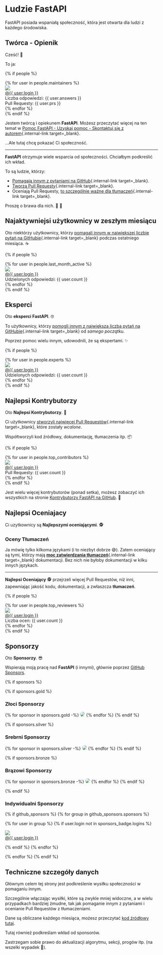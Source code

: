 # Ludzie FastAPI

FastAPI posiada wspaniałą społeczność, która jest otwarta dla ludzi z każdego środowiska.

## Twórca - Opienik

Cześć! 👋

To ja:

{% if people %}
<div class="user-list user-list-center">
{% for user in people.maintainers %}

<div class="user"><a href="{{ user.url }}" target="_blank"><div class="avatar-wrapper"><img src="{{ user.avatarUrl }}"/></div><div class="title">@{{ user.login }}</div></a> <div class="count">Liczba odpowiedzi: {{ user.answers }}</div><div class="count">Pull Requesty: {{ user.prs }}</div></div>
{% endfor %}

</div>
{% endif %}

Jestem twórcą i opiekunem **FastAPI**. Możesz przeczytać więcej na ten temat w [Pomoc FastAPI - Uzyskaj pomoc - Skontaktuj się z autorem](help-fastapi.md#connect-with-the-author){.internal-link target=_blank}.

...Ale tutaj chcę pokazać Ci społeczność.

---

**FastAPI** otrzymuje wiele wsparcia od społeczności. Chciałbym podkreślić ich wkład.

To są ludzie, którzy:

* [Pomagają innym z pytaniami na GitHub](help-fastapi.md#help-others-with-questions-in-github){.internal-link target=_blank}.
* [Tworzą Pull Requesty](help-fastapi.md#create-a-pull-request){.internal-link target=_blank}.
* Oceniają Pull Requesty, [to szczególnie ważne dla tłumaczeń](contributing.md#translations){.internal-link target=_blank}.

Proszę o brawa dla nich. 👏 🙇

## Najaktywniejsi użytkownicy w zeszłym miesiącu

Oto niektórzy użytkownicy, którzy [pomagali innym w największej liczbie pytań na GitHubie](help-fastapi.md#help-others-with-questions-in-github){.internal-link target=_blank} podczas ostatniego miesiąca. ☕

{% if people %}
<div class="user-list user-list-center">
{% for user in people.last_month_active %}

<div class="user"><a href="{{ user.url }}" target="_blank"><div class="avatar-wrapper"><img src="{{ user.avatarUrl }}"/></div><div class="title">@{{ user.login }}</div></a> <div class="count">Udzielonych odpowiedzi: {{ user.count }}</div></div>
{% endfor %}

</div>
{% endif %}

## Eksperci

Oto **eksperci FastAPI**. 🤓

To użytkownicy, którzy [pomogli innym z największa liczbą pytań na GitHubie](help-fastapi.md#help-others-with-questions-in-github){.internal-link target=_blank} od *samego początku*.

Poprzez pomoc wielu innym, udowodnili, że są ekspertami. ✨

{% if people %}
<div class="user-list user-list-center">
{% for user in people.experts %}

<div class="user"><a href="{{ user.url }}" target="_blank"><div class="avatar-wrapper"><img src="{{ user.avatarUrl }}"/></div><div class="title">@{{ user.login }}</div></a> <div class="count">Udzielonych odpowiedzi: {{ user.count }}</div></div>
{% endfor %}

</div>
{% endif %}

## Najlepsi Kontrybutorzy

Oto **Najlepsi Kontrybutorzy**. 👷

Ci użytkownicy [stworzyli najwięcej Pull Requestów](help-fastapi.md#create-a-pull-request){.internal-link target=_blank}, które zostały *wcalone*.

Współtworzyli kod źródłowy, dokumentację, tłumaczenia itp. 📦

{% if people %}
<div class="user-list user-list-center">
{% for user in people.top_contributors %}

<div class="user"><a href="{{ user.url }}" target="_blank"><div class="avatar-wrapper"><img src="{{ user.avatarUrl }}"/></div><div class="title">@{{ user.login }}</div></a> <div class="count">Pull Requesty: {{ user.count }}</div></div>
{% endfor %}

</div>
{% endif %}

Jest wielu więcej kontrybutorów (ponad setka), możesz zobaczyć ich wszystkich na stronie <a href="https://github.com/fastapi/fastapi/graphs/contributors" class="external-link" target="_blank">Kontrybutorzy FastAPI na GitHub</a>. 👷

## Najlepsi Oceniajacy

Ci uzytkownicy są **Najlepszymi oceniającymi**. 🕵️

### Oceny Tłumaczeń

Ja mówię tylko kilkoma językami (i to niezbyt dobrze 😅). Zatem oceniający są tymi, którzy mają [**moc zatwierdzania tłumaczeń**](contributing.md#translations){.internal-link target=_blank} dokumentacji. Bez nich nie byłoby dokumentacji w kilku innych językach.

---

**Najlepsi Oceniający** 🕵️ przejrzeli więcej Pull Requestów, niż inni, zapewniając jakość kodu, dokumentacji, a zwłaszcza **tłumaczeń**.

{% if people %}
<div class="user-list user-list-center">
{% for user in people.top_reviewers %}

<div class="user"><a href="{{ user.url }}" target="_blank"><div class="avatar-wrapper"><img src="{{ user.avatarUrl }}"/></div><div class="title">@{{ user.login }}</div></a> <div class="count">Liczba ocen: {{ user.count }}</div></div>
{% endfor %}

</div>
{% endif %}

## Sponsorzy

Oto **Sponsorzy**. 😎

Wspierają moją pracę nad **FastAPI** (i innymi), głównie poprzez <a href="https://github.com/sponsors/tiangolo" class="external-link" target="_blank">GitHub Sponsors</a>.

{% if sponsors %}

{% if sponsors.gold %}

### Złoci Sponsorzy

{% for sponsor in sponsors.gold -%}
<a href="{{ sponsor.url }}" target="_blank" title="{{ sponsor.title }}"><img src="{{ sponsor.img }}" style="border-radius:15px"></a>
{% endfor %}
{% endif %}

{% if sponsors.silver %}

### Srebrni Sponsorzy

{% for sponsor in sponsors.silver -%}
<a href="{{ sponsor.url }}" target="_blank" title="{{ sponsor.title }}"><img src="{{ sponsor.img }}" style="border-radius:15px"></a>
{% endfor %}
{% endif %}

{% if sponsors.bronze %}

### Brązowi Sponsorzy

{% for sponsor in sponsors.bronze -%}
<a href="{{ sponsor.url }}" target="_blank" title="{{ sponsor.title }}"><img src="{{ sponsor.img }}" style="border-radius:15px"></a>
{% endfor %}
{% endif %}

{% endif %}

### Indywidualni Sponsorzy

{% if github_sponsors %}
{% for group in github_sponsors.sponsors %}

<div class="user-list user-list-center">

{% for user in group %}
{% if user.login not in sponsors_badge.logins %}

<div class="user"><a href="{{ user.url }}" target="_blank"><div class="avatar-wrapper"><img src="{{ user.avatarUrl }}"/></div><div class="title">@{{ user.login }}</div></a></div>

{% endif %}
{% endfor %}

</div>

{% endfor %}
{% endif %}

## Techniczne szczegóły danych

Głównym celem tej strony jest podkreślenie wysiłku społeczności w pomaganiu innym.

Szczególnie włączając wysiłki, które są zwykle mniej widoczne, a w wielu przypadkach bardziej żmudne, tak jak pomaganie innym z pytaniami i ocenianie Pull Requestów z tłumaczeniami.

Dane są obliczane każdego miesiąca, możesz przeczytać <a href="https://github.com/fastapi/fastapi/blob/master/.github/actions/people/app/main.py" class="external-link" target="_blank">kod źródłowy tutaj</a>.

Tutaj również podkreślam wkład od sponsorów.

Zastrzegam sobie prawo do aktualizacji algorytmu, sekcji, progów itp. (na wszelki wypadek 🤷).
